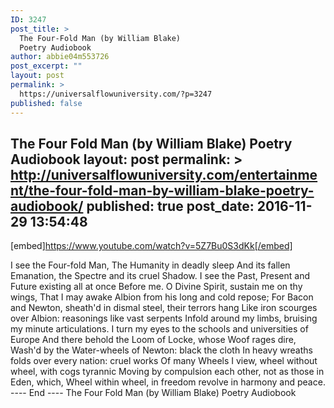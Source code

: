 ```yaml
---
ID: 3247
post_title: >
  The Four-Fold Man (by William Blake)
  Poetry Audiobook
author: abbie04m553726
post_excerpt: ""
layout: post
permalink: >
  https://universalflowuniversity.com/?p=3247
published: false
---
```

The Four Fold Man (by William Blake) Poetry Audiobook
layout: post
permalink: >
  http://universalflowuniversity.com/entertainment/the-four-fold-man-by-william-blake-poetry-audiobook/
published: true
post_date: 2016-11-29 13:54:48
---
[embed]https://www.youtube.com/watch?v=5Z7Bu0S3dKk[/embed]<br>
<p>I see the Four-fold Man, The Humanity in deadly sleep 
And its fallen Emanation, the Spectre and its cruel Shadow. 
I see the Past, Present and Future existing all at once 
Before me. O Divine Spirit, sustain me on thy wings, 
That I may awake Albion from his long and cold repose; 
For Bacon and Newton, sheath'd in dismal steel, their terrors hang 
Like iron scourges over Albion: reasonings like vast serpents 
Infold around my limbs, bruising my minute articulations. 
I turn my eyes to the schools and universities of Europe 
And there behold the Loom of Locke, whose Woof rages dire, 
Wash'd by the Water-wheels of Newton: black the cloth 
In heavy wreaths folds over every nation: cruel works 
Of many Wheels I view, wheel without wheel, with cogs tyrannic 
Moving by compulsion each other, not as those in Eden, which, 
Wheel within wheel, in freedom revolve in harmony and peace.
---- End ----
The Four Fold Man (by William Blake) Poetry Audiobook</p>